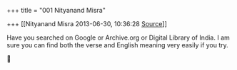 +++
title = "001 Nityanand Misra"

+++
[[Nityanand Misra	2013-06-30, 10:36:28 [Source](https://groups.google.com/g/samskrita/c/SU9diKfUDHI)]]



  
Have you searched on Google or Archive.org or Digital Library of India. I am sure you can find both the verse and English meaning very easily if you try.



